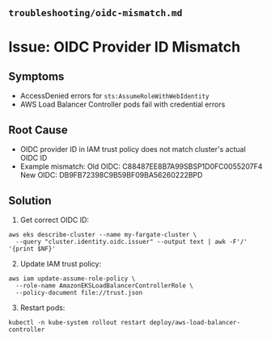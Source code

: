 
## **`troubleshooting/oidc-mismatch.md`**

# Issue: OIDC Provider ID Mismatch

## Symptoms
- AccessDenied errors for `sts:AssumeRoleWithWebIdentity`
- AWS Load Balancer Controller pods fail with credential errors

## Root Cause
- OIDC provider ID in IAM trust policy does not match cluster's actual OIDC ID
- Example mismatch:
	Old OIDC: C88487EE8B7A99SBSP1D0FC0055207F4
	New OIDC: DB9FB72398C9B59BF09BA56260222BPD

## Solution
1. Get correct OIDC ID:
```
aws eks describe-cluster --name my-fargate-cluster \
  --query "cluster.identity.oidc.issuer" --output text | awk -F'/' '{print $NF}'
```

2. Update IAM trust policy:
```
aws iam update-assume-role-policy \
  --role-name AmazonEKSLoadBalancerControllerRole \
  --policy-document file://trust.json
```

3. Restart pods:
```
kubectl -n kube-system rollout restart deploy/aws-load-balancer-controller
```

